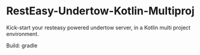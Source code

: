 # RestEasy-Undertow-Kotlin-Multiproj
Kick-start your resteasy powered undertow server, in a Kotlin multi project environment. 

Build: gradle
